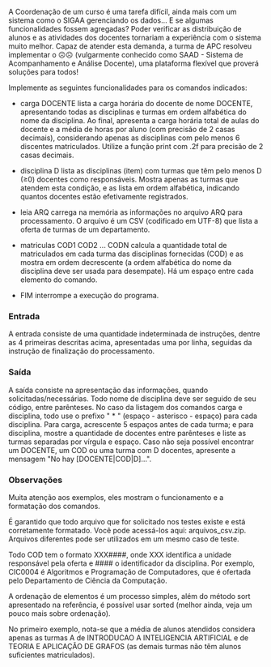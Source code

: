 A Coordenação de um curso é uma tarefa difícil, ainda mais com um sistema como o SIGAA gerenciando os dados... E se algumas funcionalidades fossem agregadas? Poder verificar as distribuição de alunos e as atividades dos docentes tornariam a experiência com o sistema muito melhor. Capaz de atender esta demanda, a turma de APC resolveu implementar o ☹️☹️ (vulgarmente conhecido como SAAD - Sistema de Acompanhamento e Análise Docente), uma plataforma flexível que proverá soluções para todos!

Implemente as seguintes funcionalidades para os comandos indicados:

* carga DOCENTE lista a carga horária do docente de nome DOCENTE, apresentando todas as disciplinas e turmas em ordem alfabética do nome da disciplina. Ao final, apresenta a carga horária total de aulas do docente e a média de horas por aluno (com precisão de 2 casas decimais), considerando apenas as disciplinas com pelo menos 6 discentes matriculados. Utilize a função print com .2f para precisão de 2 casas decimais.
  
* disciplina D lista as disciplinas (item) com turmas que têm pelo menos D (≥0) docentes como responsáveis. Mostra apenas as turmas que atendem esta condição, e as lista em ordem alfabética, indicando quantos docentes estão efetivamente registrados.
  
* leia ARQ carrega na memória as informações no arquivo ARQ para processamento. O arquivo é um CSV (codificado em UTF-8) que lista a oferta de turmas de um departamento.
  
* matriculas COD1 COD2 ... CODN calcula a quantidade total de matriculados em cada turma das disciplinas fornecidas (COD) e as mostra em ordem decrescente (a ordem alfabética do nome da disciplina deve ser usada para desempate). Há um espaço entre cada elemento do comando.
  
* FIM interrompe a execução do programa.
  
### Entrada ###

A entrada consiste de uma quantidade indeterminada de instruções, dentre as 4 primeiras descritas acima, apresentadas uma por linha, seguidas da instrução de finalização do processamento.

### Saída ###

A saída consiste na apresentação das informações, quando solicitadas/necessárias. Todo nome de disciplina deve ser seguido de seu código, entre parênteses. No caso da listagem dos comandos carga e disciplina, todo use o prefixo " * " (espaço - asterisco - espaço) para cada disciplina. Para carga, acrescente 5 espaços antes de cada turma; e para disciplina, mostre a quantidade de docentes entre parênteses e liste as turmas separadas por vírgula e espaço. Caso não seja possível encontrar um DOCENTE, um COD ou uma turma com D docentes, apresente a mensagem "No hay [DOCENTE|COD|D]...".

### Observações ###

Muita atenção aos exemplos, eles mostram o funcionamento e a formatação dos comandos.

É garantido que todo arquivo que for solicitado nos testes existe e está corretamente formatado. Você pode acessá-los aqui: arquivos_csv.zip. Arquivos diferentes pode ser utilizados em um mesmo caso de teste.

Todo COD tem o formato XXX####, onde XXX identifica a unidade responsável pela oferta e #### o identificador da disciplina. Por exemplo, CIC0004 é Algoritmos e Programação de Computadores, que é ofertada pelo Departamento de Ciência da Computação.

A ordenação de elementos é um processo simples, além do método sort apresentado na referência, é possível usar sorted (melhor ainda, veja um pouco mais sobre ordenação).

No primeiro exemplo, nota-se que a média de alunos atendidos considera apenas as turmas A de INTRODUCAO A INTELIGENCIA ARTIFICIAL e de TEORIA E APLICAÇÃO DE GRAFOS (as demais turmas não têm alunos suficientes matriculados).

